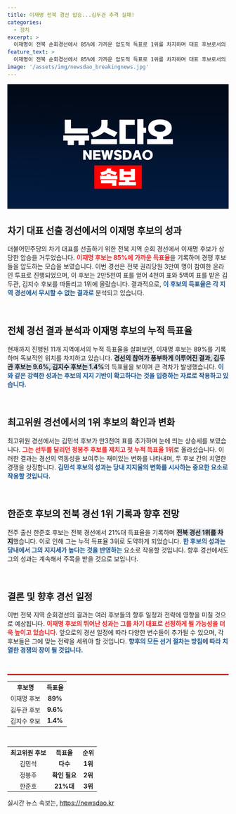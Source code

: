 ```yaml
---
title: 이재명 전북 경선 압승...김두관 추격 실패!
categories:
  - 정치
excerpt: >
  이재명이 전북 순회경선에서 85%에 가까운 압도적 득표로 1위를 차지하며 대표 후보로서의 면모를 뽐냈습니다. 누적 득표율 89%로 경쟁자들을 따돌린 그는 최고위원 경선에서도 굳건한 입지를 다지고 있습니다.
feature_text: >
  이재명이 전북 순회경선에서 85%에 가까운 압도적 득표로 1위를 차지하며 대표 후보로서의 면모를 뽐냈습니다. 누적 득표율 89%로 경쟁자들을 따돌린 그는 최고위원 경선에서도 굳건한 입지를 다지고 있습니다.
image: '/assets/img/newsdao_breakingnews.jpg'
---
```


<p><img src="/assets/img/newsdao_breakingnews.jpg" alt="bookingtag 속보" /></p>

<h2 data-ke-size="size26">차기 대표 선출 경선에서의 이재명 후보의 성과</h2>

<p data-ke-size="size16">더불어민주당의 차기 대표를 선출하기 위한 전북 지역 순회 경선에서 이재명 후보가 상당한 압승을 거두었습니다. <b><span style="color: #ee2323;">이재명 후보는 85%에 가까운 득표율</span></b>을 기록하며 경쟁 후보들을 압도하는 모습을 보였습니다. 이번 경선은 전북 권리당원 3만여 명이 참여한 온라인 투표로 진행되었으며, 이 후보는 2만5천여 표를 얻어 4천여 표와 5백여 표를 받은 김두관, 김지수 후보를 따돌리고 1위에 올랐습니다. 결과적으로, <b><span style="color: #1a5490;">이 후보의 득표율은 각 지역 경선에서 무시할 수 없는 결과로</span></b> 분석되고 있습니다.</p>

<p data-ke-size="size16">&nbsp;</p>

<h2 data-ke-size="size26">전체 경선 결과 분석과 이재명 후보의 누적 득표율</h2>

<p data-ke-size="size16">현재까지 진행된 11개 지역에서의 누적 득표율을 살펴보면, 이재명 후보는 89%를 기록하며 독보적인 위치를 차지하고 있습니다. <b><span style="background-color: #21538527;">경선의 참여가 풍부하게 이루어진 결과, 김두관 후보는 9.6%, 김지수 후보는 1.4%</span></b>의 득표율을 보이며 큰 격차가 발생했습니다. <b><span style="color: #1a5490;">이와 같은 강력한 성과는 후보의 지지 기반이 확고하다는 것을 입증하는 자료로 작용하고 있습니다.</span></b></p>

<p data-ke-size="size16">&nbsp;</p>

<h2 data-ke-size="size26">최고위원 경선에서의 1위 후보의 확인과 변화</h2>

<p data-ke-size="size16">최고위원 경선에서는 김민석 후보가 만3천여 표를 추가하며 눈에 띄는 상승세를 보였습니다. <b><span style="color: #ee2323;">그는 선두를 달리던 정봉주 후보를 제치고 첫 누적 득표율 1위</span></b>로 올라섰습니다. 이러한 결과는 경선의 역동성을 보여주는 재미있는 변화를 나타내며, 두 후보 간의 치열한 경쟁을 상징합니다. <b><span style="color: #1a5490;">김민석 후보의 성과는 당내 지지율의 변화를 시사하는 중요한 요소로 작용할 것입니다.</span></b></p>

<p data-ke-size="size16">&nbsp;</p>

<h2 data-ke-size="size26">한준호 후보의 전북 경선 1위 기록과 향후 전망</h2>

<p data-ke-size="size16">전주 출신 한준호 후보는 전북 경선에서 21%대 득표율을 기록하며 <b><span style="background-color: #21538527;">전북 경선 1위를 차지</span></b>했습니다. 이로 인해 그는 누적 득표율 3위로 도약하게 되었습니다. <b><span style="color: #1a5490;">한 후보의 성과는 당내에서 그의 지지세가 높다는 것을 반영하는</span></b> 요소로 작용할 것입니다. 향후 경선에서도 그의 성과는 계속해서 주목을 받을 것으로 보입니다.</p>

<p data-ke-size="size16">&nbsp;</p>

<h2 data-ke-size="size26">결론 및 향후 경선 일정</h2>

<p data-ke-size="size16">이번 전북 지역 순회경선의 결과는 여러 후보들의 향후 일정과 전략에 영향을 미칠 것으로 예상됩니다. <b><span style="color: #ee2323;">이재명 후보의 뛰어난 성과는 그를 차기 대표로 선정하게 될 가능성을 더욱 높이고 있습니다.</span></b> 앞으로의 경선 일정에 따라 다양한 변수들이 추가될 수 있으며, 각 후보들은 그에 맞는 전략을 세워야 할 것입니다. <b><span style="color: #1a5490;">향후의 모든 선거 절차는 방침에 따라 치열한 경쟁의 장이 될 것입니다.</span></b></p>

<p data-ke-size="size16">&nbsp;</p>

<hr style="border-top: 2px solid #ee2323;"/>

<table style="width: 100%; border-collapse: collapse;">
    <tr>
        <td style="text-align: center; height: 17px;"><b>후보명</b></td>
        <td style="text-align: center; height: 17px;"><b>득표율</b></td>
    </tr>
    <tr>
        <td style="text-align: center; height: 17px;">이재명 후보</td>
        <td style="text-align: center; height: 17px;"><b>89%</b></td>
    </tr>
    <tr>
        <td style="text-align: center; height: 17px;">김두관 후보</td>
        <td style="text-align: center; height: 17px;"><b>9.6%</b></td>
    </tr>
    <tr>
        <td style="text-align: center; height: 17px;">김지수 후보</td>
        <td style="text-align: center; height: 17px;"><b>1.4%</b></td>
    </tr>
</table>

<p data-ke-size="size16">&nbsp;</p>

<table style="width: 100%; border-collapse: collapse;">
    <tr>
        <td style="text-align: center; height: 17px;"><b>최고위원 후보</b></td>
        <td style="text-align: center; height: 17px;"><b>득표율</b></td>
        <td style="text-align: center; height: 17px;"><b>순위</b></td>
    </tr>
    <tr>
        <td style="text-align: center; height: 17px;">김민석</td>
        <td style="text-align: center; height: 17px;"><b>다수</b></td>
        <td style="text-align: center; height: 17px;"><b>1위</b></td>
    </tr>
    <tr>
        <td style="text-align: center; height: 17px;">정봉주</td>
        <td style="text-align: center; height: 17px;"><b>확인 필요</b></td>
        <td style="text-align: center; height: 17px;"><b>2위</b></td>
    </tr>
    <tr>
        <td style="text-align: center; height: 17px;">한준호</td>
        <td style="text-align: center; height: 17px;"><b>21%대</b></td>
        <td style="text-align: center; height: 17px;"><b>3위</b></td>
    </tr>
</table>
실시간 뉴스 속보는, <a href="https://newsdao.kr" rel="dofollow">https://newsdao.kr</a>


